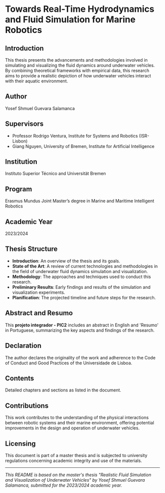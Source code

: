 # Towards Real-Time Hydrodynamics and Fluid Simulation for Marine Robotics

## Introduction
This thesis presents the advancements and methodologies involved in simulating and visualizing the fluid dynamics around underwater vehicles. By combining theoretical frameworks with empirical data, this research aims to provide a realistic depiction of how underwater vehicles interact with their aquatic environment.

## Author
Yosef Shmuel Guevara Salamanca

## Supervisors
- Professor Rodrigo Ventura, Institute for Systems and Robotics (ISR-Lisbon)
- Giang Nguyen, University of Bremen, Institute for Artificial Intelligence

## Institution
Instituto Superior Técnico and Universität Bremen

## Program
Erasmus Mundus Joint Master’s degree in Marine and Maritime Intelligent Robotics

## Academic Year
2023/2024

## Thesis Structure
- **Introduction**: An overview of the thesis and its goals.
- **State of the Art**: A review of current technologies and methodologies in the field of underwater fluid dynamics simulation and visualization.
- **Methodology**: The approaches and techniques used to conduct this research.
- **Preliminary Results**: Early findings and results of the simulation and visualization experiments.
- **Planification**: The projected timeline and future steps for the research.

## Abstract and Resumo
This **projeto integrador - PIC2** includes an abstract in English and 'Resumo' in Portuguese, summarizing the key aspects and findings of the research.

## Declaration
The author declares the originality of the work and adherence to the Code of Conduct and Good Practices of the Universidade de Lisboa.

## Contents
Detailed chapters and sections as listed in the document.

## Contributions
This work contributes to the understanding of the physical interactions between robotic systems and their marine environment, offering potential improvements in the design and operation of underwater vehicles.

## Licensing
This document is part of a master thesis and is subjected to university regulations concerning academic integrity and use of the materials. 

---

*This README is based on the master's thesis "Realistic Fluid Simulation and Visualization of Underwater Vehicles" by Yosef Shmuel Guevara Salamanca, submitted for the 2023/2024 academic year.*
